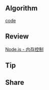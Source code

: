 ## Algorithm

[code](/images/temp/haha-2023-10-15.png)

## Review

[Node.js - 内存控制](https://weread.qq.com/web/reader/d1b32290718ff65fd1befcck34132fc02293416a75f431d)

## Tip

## Share
